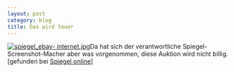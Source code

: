 ```yaml
---
layout: post
category: blog
title: Das wird teuer
---
```


[![spiegel_ebay- internet.jpg](/images-blog/spiegel_ebay-internet.jpg)](http://www.spiegel.de/wirtschaft/0,1518,282988,00.html)Da hat sich der verantwortliche Spiegel-Screenshot-Macher aber was vorgenommen, diese Auktion wird nicht billig. [gefunden bei [Spiegel online](http://www.spiegel.de/wirtschaft/0,1518,282988,00.html)]

